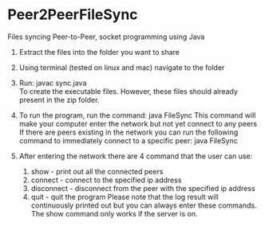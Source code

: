 Peer2PeerFileSync
=================

Files syncing Peer-to-Peer, socket programming using Java
1. Extract the files into the folder you want to share

2. Using terminal (tested on linux and mac) navigate to the folder
3. Run: 
        javac sync.java        
To create the executable files. However, these files should already present in the zip folder.
4. To run the program, run the command: 
        java FileSync
This command will make your computer enter the network but not yet connect to any peers
If there are peers existing in the network you can run the following command to immediately connect to a specific peer:
        java FileSync <ip adress>
5. After entering the network there are 4 command that the user can use:
    1) show - print out all the connected peers
    2) connect <ip address> - connect to the specified ip address
    3) disconnect <ip address> - disconnect from the peer with the specified ip address
    4) quit - quit the program
Please note that the log result will continuously printed out but you can always enter these commands.
The show command only works if the server is on.


